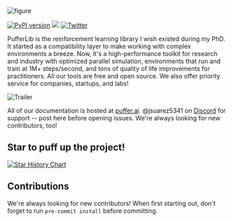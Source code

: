 ![figure](https://pufferai.github.io/source/resource/header.png)

[![PyPI version](https://badge.fury.io/py/pufferlib.svg)](https://badge.fury.io/py/pufferlib)
[![](https://dcbadge.vercel.app/api/server/spT4huaGYV?style=plastic)](https://discord.gg/spT4huaGYV)
[![Twitter](https://img.shields.io/twitter/url/https/twitter.com/cloudposse.svg?style=social&label=Follow%20%40jsuarez5341)](https://twitter.com/jsuarez5341)

PufferLib is the reinforcement learning library I wish existed during my PhD. It started as a compatibility layer to make working with complex environments a breeze. Now, it's a high-performance toolkit for research and industry with optimized parallel simulation, environments that run and train at 1M+ steps/second, and tons of quality of life improvements for practitioners. All our tools are free and open source. We also offer priority service for companies, startups, and labs!

![Trailer](https://github.com/PufferAI/puffer.ai/blob/main/docs/assets/puffer_2.gif?raw=true)

All of our documentation is hosted at [puffer.ai](https://puffer.ai "PufferLib Documentation"). @jsuarez5341 on [Discord](https://discord.gg/puffer) for support -- post here before opening issues. We're always looking for new contributors, too!

## Star to puff up the project!

<a href="https://star-history.com/#pufferai/pufferlib&Date">
 <picture>
   <source media="(prefers-color-scheme: dark)" srcset="https://api.star-history.com/svg?repos=pufferai/pufferlib&type=Date&theme=dark" />
   <source media="(prefers-color-scheme: light)" srcset="https://api.star-history.com/svg?repos=pufferai/pufferlib&type=Date" />
   <img alt="Star History Chart" src="https://api.star-history.com/svg?repos=pufferai/pufferlib&type=Date" />
 </picture>
</a>

## Contributions

We're always looking for new contributors! When first starting out, don't forget to run `pre-commit install` before committing.